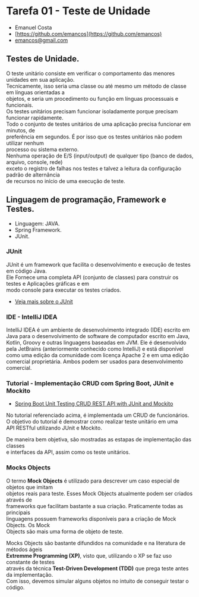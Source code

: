 # Tarefa 01 - Teste de Unidade
* Emanuel Costa
* [https://github.com/emancos](https://github.com/emancos)
* [emancos@gmail.com](emancos@gmail.com)

## Testes de Unidade.

O teste unitário consiste em verificar o comportamento das menores unidades em sua aplicação.<br>
Tecnicamente, isso seria uma classe ou até mesmo um método de classe em línguas orientadas a<br>
objetos, e seria um procedimento ou função em línguas processuais e funcionais.<br>
Os testes unitários precisam funcionar isoladamente porque precisam funcionar rapidamente.<br>
Todo o conjunto de testes unitários de uma aplicação precisa funcionar em minutos, de<br>
preferência em segundos. É por isso que os testes unitários não podem utilizar nenhum <br>
processo ou sistema externo.<br>
Nenhuma operação de E/S (input/output) de qualquer tipo (banco de dados, arquivo, console, rede)<br>
exceto o registro de falhas nos testes e talvez a leitura da configuração padrão de alternância<br>
de recursos no início de uma execução de teste.

## Linguagem de programação, Framework e Testes.
* Linguagem: JAVA.
* Spring Framework.
* JUnit.

### JUnit
JUnit é um framework que facilita o desenvolvimento e execução de testes em código Java.<br>
Ele Fornece uma completa API (conjunto de classes) para construir os testes e Aplicações gráficas e em<br>
modo console para executar os testes criados.
* [Veja mais sobre o JUnit](https://junit.org/junit5/)

### IDE - IntelliJ IDEA
IntelliJ IDEA é um ambiente de desenvolvimento integrado (IDE) escrito em Java para o desenvolvimento de software de computador escrito em Java, Kotlin, Groovy e outras linguagens baseadas em JVM. Ele é desenvolvido pela JetBrains (anteriormente conhecido como IntelliJ) e está disponível como uma edição da comunidade com licença Apache 2 e em uma edição comercial proprietária. Ambos podem ser usados ​​para desenvolvimento comercial.

### Tutorial - Implementação CRUD com Spring Boot, JUnit e Mockito
* [Spring Boot Unit Testing CRUD REST API with JUnit and Mockito](https://www.javaguides.net/2022/03/spring-boot-unit-testing-crud-rest-api-with-junit-and-mockito.html)

No tutorial referenciado acima, é implementada um CRUD de funcionários.<br>
O objetivo do tutorial é demostrar como realizar teste unitário em uma<br>
API RESTful utilizando JUnit e Mockito.

De maneira bem objetiva, são mostradas as estapas de implementação das classes<br>
e interfaces da API, assim como os teste unitários.

### Mocks Objects
O termo **Mock Objects** é utilizado para descrever um caso especial de objetos que imitam<br>
objetos reais para teste. Esses Mock Objects atualmente podem ser criados através de<br>
frameworks que facilitam bastante a sua criação. Praticamente todas as principais<br>
linguagens possuem frameworks disponíveis para a criação de Mock Objects. Os Mock<br>
Objects são mais uma forma de objeto de teste.<br>

Mocks Objects são bastante difundidos na comunidade e na literatura de métodos ágeis<br>
**Extremme Programming (XP)**, visto que, utilizando o XP se faz uso constante de testes<br>
através da técnica **Test-Driven Development (TDD)** que prega teste antes da implementação.<br>
Com isso, devemos simular alguns objetos no intuito de conseguir testar o código.<br>
